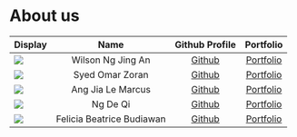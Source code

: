 # About us


| Display                                             |           Name            |                Github Profile                |              Portfolio               |
|-----------------------------------------------------|:-------------------------:|:--------------------------------------------:|:------------------------------------:|
| ![](https://via.placeholder.com/100.png?text=Photo) |     Wilson Ng Jing An     |        [Github](https://github.com/wilsonngja)         |   [Portfolio](team/wilsonngja.md)    |
| ![](https://via.placeholder.com/100.png?text=Photo) |      Syed Omar Zoran      |   [Github](https://github.com/zoranabc201)   |  [Portfolio](team/syedomarzoran.md)  |
| ![](https://via.placeholder.com/100.png?text=Photo) |     Ang Jia Le Marcus     |        [Github](https://github.com/)         |    [Portfolio](team/ovreader.md)     | 
| ![](https://via.placeholder.com/100.png?text=Photo) |         Ng De Qi          |     [Github](https://github.com/ngdeqi)      |     [Portfolio](team/ngdeqi.md)      |  
| ![](https://via.placeholder.com/100.png?text=Photo) | Felicia Beatrice Budiawan | [Github](https://github.com/FeliciaBeatrice) | [Portfolio](team/feliciabeatrice.md) |  

